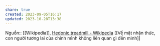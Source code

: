 ```yaml
---
share: true
created: 2023-09-05T16:17
updated: 2023-10-28T13:38
---
```

Nguồn:: [[Wikipedia]], [Hedonic treadmill - Wikipedia](https://en.wikipedia.org/wiki/Hedonic_treadmill)
[[Về mặt nhận thức, con người tương lai của chính mình không liên quan gì đến mình]]
